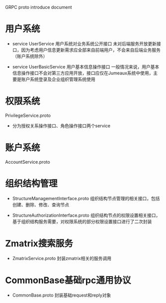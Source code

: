 
GRPC proto introduce document

# 用户系统
- service UserService
  用户系统对业务系统公开接口
  未对后端服务开放更新接口，因为考虑用户信息更新需求应全部来自前端用户，不会来自后端业务服务（账户系统除外）

- service UserBasicService
  用户基本信息操作接口
  一般情况来说，用户基本信息操作接口不会对第三方应用开放，接口应仅在Jumeaux系统中使用，主要是账户系统登录及企业组织管理系统使用

# 权限系统
PrivilegeService.proto
- 分为授权关系操作接口、角色操作接口两个service

# 账户系统
AccountService.proto

# 组织结构管理
- StructureManagementInterface.proto
组织结构节点管理的相关接口，包括创建、删除、修改、查询节点

- StructureAuthorizationInterface.proto
组织结构节点的权限设置相关接口，基于组织结构服务需要，对权限系统的部分权限设置接口进行了二次封装
# Zmatrix搜索服务
- ZmatrixService.proto 封装zmatrix相关的服务调用
# CommonBase基础rpc通用协议
- CommonBase.proto 封装基础request和reply对象